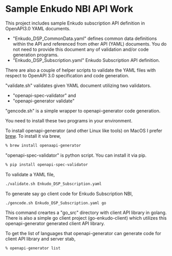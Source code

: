 # Sample Enkudo NBI API Work

This project includes sample Enkudo subscription API definition in OpenAPI3.0  YAML documents.

- "Enkudo_DSP_CommonData.yaml" defines common data definitions within the API and referenced from other API (YAML) documents. You do not need to provide this document any of validation and/or code generation programs.
- "Enkudo_DSP_Subscription.yaml" Enkudo Subscription API definition.

There are also a couple of helper scripts to validate the YAML files with respect to OpenAPI 3.0 specification and code generation.

"validate.sh" validates given YAML document utilizing two validators.

- "openapi-spec-validator" and
- "openapi-generator validate" 

"gencode.sh" is a simple wrapper to openapi-generator code generation.

You need to install these two programs in your environment.  

To install openapi-generator (and other Linux like tools)  on MacOS I prefer [brew](https://brew.sh). To install it via brew,

```bash
% brew install openaapi-generator
```

"openapi-spec-validator" is python script. You can install it via pip.

```bash
% pip install openapi-spec-validator
```

To validate a YAML file,

```bash
./validate.sh Enkudo_DSP_Subscription.yaml
```

To generate say go client code for Enkudo Subscription NBI,

```bash
./gencode.sh Enkudo_DSP_Subscription.yaml go
```

This command creartes a "go_src" directory with client API library in golang. There is also a simple go client project (go-enkudo-client) which utilizes this openapi-generator generated client API library.

To get the list of languages that openapi-generator can generate code for client API library and server stab,

```bash
% openapi-generator list
```
